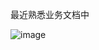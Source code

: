 最近熟悉业务文档中

![image](https://github.com/user-attachments/assets/a85803a4-3f1e-4f51-89a9-34949aa779ee)

